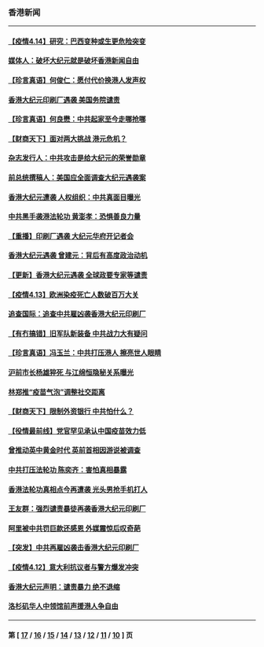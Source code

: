 ### 香港新闻
---
#### [【疫情4.14】研究：巴西变种或生更危险突变](../../pages/ncid1349362/n12879227.md) 
#### [媒体人：破坏大纪元就是破坏香港新闻自由](../../pages/ncid1349362/n12878802.md) 
#### [【珍言真语】何俊仁：愿付代价换港人发声权](../../pages/ncid1349362/n12878555.md) 
#### [香港大纪元印刷厂遇袭 美国务院谴责](../../pages/ncid1349362/n12877968.md) 
#### [【珍言真语】何良懋：中共起家至今走哪抢哪](../../pages/ncid1349362/n12878440.md) 
#### [【财商天下】面对两大挑战 港元危机？](../../pages/ncid1349362/n12877597.md) 
#### [杂志发行人：中共攻击是给大纪元的荣誉勋章](../../pages/ncid1349362/n12878216.md) 
#### [前总统撰稿人：美国应全面调查大纪元遇袭案](../../pages/ncid1349362/n12877872.md) 
#### [香港大纪元遭袭 人权组织：中共真面目曝光](../../pages/ncid1349362/n12878041.md) 
#### [中共黑手袭港法轮功 黄澎孝：恐惧善良力量](../../pages/ncid1349362/n12877435.md) 
#### [【重播】印刷厂遇袭 大纪元华府开记者会](../../pages/ncid1349362/n12875877.md) 
#### [香港大纪元遇袭 曾建元：背后有高度政治动机](../../pages/ncid1349362/n12877290.md) 
#### [【更新】香港大纪元遇袭 全球政要专家等谴责](../../pages/ncid1349362/n12876743.md) 
#### [【疫情4.13】欧洲染疫死亡人数破百万大关](../../pages/ncid1349362/n12875659.md) 
#### [追查国际：追查中共雇凶袭香港大纪元印刷厂](../../pages/ncid1349362/n12877489.md) 
#### [【有冇搞错】旧军队新装备 中共战力大有疑问](../../pages/ncid1349362/n12875848.md) 
#### [【珍言真语】冯玉兰：中共打压港人 擦亮世人眼睛](../../pages/ncid1349362/n12876123.md) 
#### [沪前市长杨雄猝死 与江绵恒隐秘关系曝光](../../pages/ncid1349362/n12876004.md) 
#### [林郑推“疫苗气泡”调整社交距离](../../pages/ncid1349362/n12875906.md) 
#### [【财商天下】限制外资银行 中共怕什么？](../../pages/ncid1349362/n12875377.md) 
#### [【役情最前线】党官罕见承认中国疫苗效力低](../../pages/ncid1349362/n12875417.md) 
#### [曾推动英中黄金时代 英前首相因游说被调查](../../pages/ncid1349362/n12875370.md) 
#### [中共打压法轮功 陈奕齐：害怕真相暴露](../../pages/ncid1349362/n12874947.md) 
#### [香港法轮功真相点今再遭袭 光头男抢手机打人](../../pages/ncid1349362/n12875235.md) 
#### [王友群：强烈谴责暴徒再袭香港大纪元印刷厂](../../pages/ncid1349362/n12875079.md) 
#### [阿里被中共罚巨款还感恩 外媒震惊后叹奇葩](../../pages/ncid1349362/n12874747.md) 
#### [【突发】中共再雇凶袭击香港大纪元印刷厂](../../pages/ncid1349362/n12873647.md) 
#### [【疫情4.12】意大利抗议者与警方爆发冲突](../../pages/ncid1349362/n12874304.md) 
#### [香港大纪元声明：谴责暴力 绝不退缩](../../pages/ncid1349362/n12874527.md) 
#### [洛杉矶华人中领馆前声援港人争自由](../../pages/ncid1349362/n12873626.md) 

---
#### 第 [ [17](./17.md) / [16](./16.md) / [15](./15.md) / [14](./14.md) / [13](./13.md) / [12](./12.md) / [11](./11.md) / [10](./10.md) ] 页
